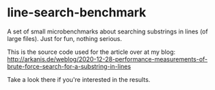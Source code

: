 # line-search-benchmark

A set of small microbenchmarks about searching substrings in lines (of large files). Just for fun, nothing serious. 

This is the source code used for the article over at my blog:
http://arkanis.de/weblog/2020-12-28-performance-measurements-of-brute-force-search-for-a-substring-in-lines

Take a look there if you're interested in the results.
